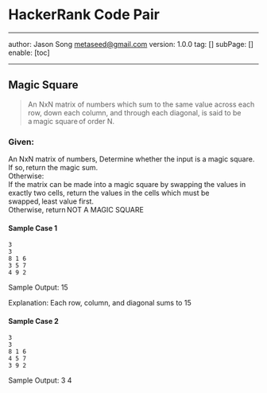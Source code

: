 # HackerRank Code Pair
---
author: Jason Song <metaseed@gmail.com>
version: 1.0.0
tag: []
subPage: []
enable: [toc]

---

## Magic Square
> An NxN matrix of numbers which sum to the same value across each row, down each column, and through each diagonal, is said to be a magic square of order N.   

### Given: 
An NxN matrix of numbers, Determine whether the input is a magic square.  If so, return the magic sum.      
Otherwise:     
If the matrix can be made into a magic square by swapping the values in exactly two cells, return the values in the cells which must be swapped, least value first.   
Otherwise, return NOT A MAGIC SQUARE 

#### Sample Case 1

    3    
    3    
    8 1 6    
    3 5 7    
    4 9 2    

Sample Output: 15 

Explanation:  Each row, column, and diagonal sums to 15

#### Sample Case 2

    3 
    3 
    8 1 6    
    4 5 7    
    3 9 2 

Sample Output: 
3 4 